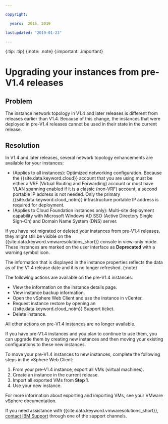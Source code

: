 ```yaml
---

copyright:

  years:  2016, 2019

lastupdated: "2019-01-23"

---
```


{:tip: .tip}
{:note: .note}
{:important: .important}

# Upgrading your instances from pre-V1.4 releases

## Problem

The instance network topology in V1.4 and later releases is different from releases earlier than V1.4. Because of this change, the instances that were deployed in pre-V1.4 releases cannot be used in their state in the current release.

## Resolution

In V1.4 and later releases, several network topology enhancements are available for your instances:
* (Applies to all instances): Optimized networking configuration. Because the {{site.data.keyword.cloud}} account that you are using must be either a VRF (Virtual Routing and Forwarding) account or must have VLAN spanning enabled if it is a classic (non-VRF) account, a second portable IP address is not needed. Only the primary {{site.data.keyword.cloud_notm}} infrastructure portable IP address is required for deployment.
* (Applies to Cloud Foundation instances only): Multi-site deployment capability with Microsoft Windows AD SSO (Active Directory Single Sign-On) and Domain Name System (DNS) server.

If you have not migrated or deleted your instances from pre-V1.4 releases, they might still be visible on the {{site.data.keyword.vmwaresolutions_short}} console in view-only mode. These instances are marked on the user interface as **Deprecated** with a warning symbol icon.

The information that is displayed in the instance properties reflects the data as of the V1.4 release date and it is no longer refreshed.
{:note}

The following actions are available on the pre-V1.4 instances:
*  View the information on the instance details page.
*  View instance backup information.
*  Open the vSphere Web Client and use the instance in vCenter.
*  Request instance restore by opening an {{site.data.keyword.cloud_notm}} Support ticket.
*  Delete instance.

All other actions on pre-V1.4 instances are no longer available.

If you have pre-V1.4 instances and you plan to continue to use them, you can upgrade them by creating new instances and then moving your existing configurations to these new instances.

To move your pre-V1.4 instances to new instances, complete the following steps in the vSphere Web Client:
1. From your pre-V1.4 instance, export all VMs (virtual machines).
2. Create an instance in the current release.
3. Import all exported VMs from **Step 1**.
4. Use your new instance.

For more information about exporting and importing VMs, see your VMware vSphere documentation.

If you need assistance with {{site.data.keyword.vmwaresolutions_short}}, [contact IBM Support](/docs/services/vmwaresolutions/vmonic?topic=vmware-solutions-contacting-ibm-support) through one of the support channels.
